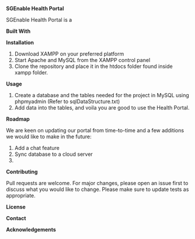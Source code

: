 **SGEnable Health Portal**

SGEnable Health Portal is a 

**Built With**


**Installation**
1. Download XAMPP on your preferred platform
2. Start Apache and MySQL from the XAMPP control panel
3. Clone the repository and place it in the htdocs folder found inside xampp folder.

**Usage**
1. Create a database and the tables needed for the project in MySQL using phpmyadmin (Refer to sqlDataStructure.txt)
2. Add data into the tables, and voila you are good to use the Health Portal. 

**Roadmap**

We are keen on updating our portal from time-to-time and a few additions we would like to make in the future: 
1. Add a chat feature 
2. Sync database to a cloud server
3. 

**Contributing**

Pull requests are welcome. For major changes, please open an issue first to discuss what you would like to change.
Please make sure to update tests as appropriate.

**License**

**Contact**

**Acknowledgements**

